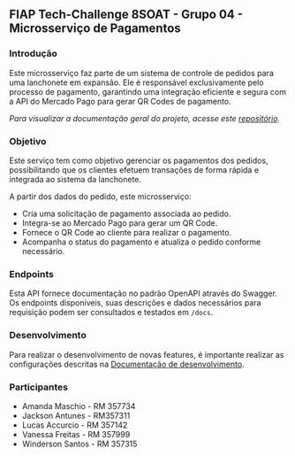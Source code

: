## FIAP Tech-Challenge 8SOAT - Grupo 04 - Microsserviço de Pagamentos

### Introdução

Este microsserviço faz parte de um sistema de controle de pedidos para uma lanchonete em expansão. Ele é responsável exclusivamente pelo processo de pagamento, garantindo uma integração eficiente e segura com a API do Mercado Pago para gerar QR Codes de pagamento.

_Para visualizar a documentação geral do projeto, acesse este [repositório](https://github.com/8SOAT-G4-Tech-Challenge/tech-challenge-fiap-documentation)._

### Objetivo

Este serviço tem como objetivo gerenciar os pagamentos dos pedidos, possibilitando que os clientes efetuem transações de forma rápida e integrada ao sistema da lanchonete.

A partir dos dados do pedido, este microsserviço:

- Cria uma solicitação de pagamento associada ao pedido.
- Integra-se ao Mercado Pago para gerar um QR Code.
- Fornece o QR Code ao cliente para realizar o pagamento.
- Acompanha o status do pagamento e atualiza o pedido conforme necessário.

### Endpoints

Esta API fornece documentação no padrão OpenAPI através do Swagger.
Os endpoints disponíveis, suas descrições e dados necessários para requisição podem ser consultados e testados em `/docs`.

### Desenvolvimento

Para realizar o desenvolvimento de novas features, é importante realizar as configurações descritas na [Documentação de desenvolvimento](https://github.com/8SOAT-G4-Tech-Challenge/tech-challenge-fiap-documentation/blob/master/docs/DESENVOLVIMENTO.md).

### Participantes

- Amanda Maschio - RM 357734
- Jackson Antunes - RM357311
- Lucas Accurcio - RM 357142
- Vanessa Freitas - RM 357999
- Winderson Santos - RM 357315
